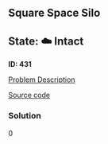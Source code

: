 ## Square Space Silo

## State: :cloud: **Intact**

**ID: 431**

[Problem Description](https://projecteuler.net/problem=431)

[Source code](main.cpp)

### Solution
0